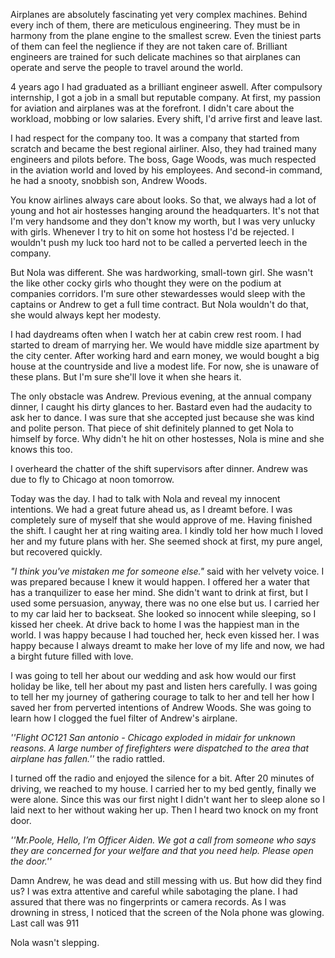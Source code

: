 Airplanes are absolutely fascinating yet very complex machines. Behind every inch of them, there are meticulous engineering. They must be in harmony from the plane engine to the smallest screw. Even the tiniest parts of them can feel the neglience if they are not taken care of. Brilliant engineers are trained for such delicate machines so that airplanes can operate and serve the people to travel around the world.  
  
4 years ago I had graduated as a brilliant engineer aswell. After compulsory internship, I got a job in a small but reputable company. At first, my passion for aviation and airplanes was at the forefront. I didn't care about the workload, mobbing or low salaries. Every shift, I'd arrive first and leave last.  
  
I had respect for the company too. It was a company that started from scratch and became the best regional airliner. Also, they had trained many engineers and pilots before. The boss, Gage Woods, was much respected in the aviation world and loved by his employees. And second-in command, he had a snooty, snobbish son, Andrew Woods.  
  
You know airlines always care about looks. So that, we always had a lot of young and hot air hostesses hanging around the headquarters. It's not that I'm very handsome and they don't know my worth, but I was very unlucky with girls. Whenever I try to hit on some hot hostess I'd be rejected. I wouldn't push my luck too hard not to be called a perverted leech in the company.  
  
But Nola was different. She was hardworking, small-town girl. She wasn't the like other cocky girls who thought they were on the podium at companies corridors. I'm sure other stewardesses would sleep with the captains or Andrew to get a full time contract. But Nola wouldn't do that, she would always kept her modesty.  
  
I had daydreams often when I watch her at cabin crew rest room. I had started to dream of marrying her. We would have middle size apartment by the city center. After working hard and earn money, we would bought a big house at the countryside and live a modest life. For now, she is unaware of these plans. But I'm sure she'll love it when she hears it.  
  
The only obstacle was Andrew. Previous evening, at the annual company dinner, I caught his dirty glances to her. Bastard even had the audacity to ask her to dance. I was sure that she accepted just because she was kind and polite person. That piece of shit definitely planned to get Nola to himself by force. Why didn't he hit on other hostesses, Nola is mine and she knows this too.   
  
I overheard the chatter of the shift supervisors after dinner. Andrew was due to fly to Chicago at noon tomorrow.  
  
Today was the day. I had to talk with Nola and reveal my innocent intentions. We had a great future ahead us, as I dreamt before. I was completely sure of myself that she would approve of me. Having finished the shift. I caught her at ring waiting area. I kindly told her how much I loved her and my future plans with her. She seemed shock at first, my pure angel, but recovered quickly.   
  
*"I think you've mistaken me for someone else."*  said with her velvety voice. I was prepared because I knew it would happen. I offered her a water that has a tranquilizer to ease her mind. She didn't want to drink at first, but I used some persuasion, anyway, there was no one else but us. I carried her to my car laid her to backseat. She looked so innocent while sleeping, so I kissed her cheek. At drive back to home I was the happiest man in the world. I was happy because I had touched her, heck even kissed her. I was happy because I always dreamt to make her love of my life and now, we had a birght future filled with love.  
  
I was going to tell her about our wedding and ask how would our first holiday be like, tell her about my past and listen hers carefully. I was going to tell her my journey of gathering courage to talk to her and tell her how I saved her from perverted intentions of Andrew Woods. She was going to learn how I clogged the fuel filter of Andrew's airplane.  
  
*''Flight OC121 San antonio - Chicago exploded in midair for unknown reasons. A large number of firefighters were dispatched to the area that airplane has fallen.''* the radio rattled.  
  
I turned off the radio and enjoyed the silence for a bit. After 20 minutes of driving, we reached to my house. I carried her to my bed gently, finally we were alone. Since this was our first night I didn't want her to sleep alone so I laid next to her without waking her up. Then I heard two knock on my front door.  
  
*''Mr.Poole, Hello, I’m Officer Aiden. We got a call from someone who says they are concerned for your welfare and that you need help. Please open the door.''*  
  
Damn Andrew, he was dead and still messing with us. But how did they find us?  I was extra attentive and careful while sabotaging the plane. I had assured that there was no fingerprints or camera records. As I was drowning in stress, I noticed that the screen of the Nola phone was glowing. Last call was 911  
  
Nola wasn't slepping.  
  
  
  
